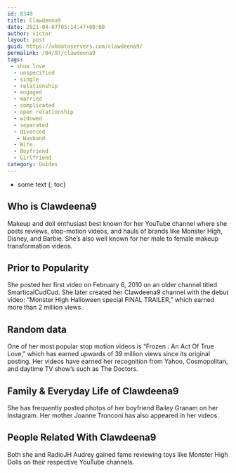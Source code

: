 ```yaml
---
id: 8340
title: Clawdeena9
date: 2021-04-07T05:14:47+00:00
author: victor
layout: post
guid: https://ukdataservers.com/clawdeena9/
permalink: /04/07/clawdeena9
tags:
 - show love
  - unspecified
  - single
  - relationship
  - engaged
  - married
  - complicated
  - open relationship
  - widowed
  - separated
  - divorced
   - Husband
  - Wife
  - Boyfriend
  - Girlfriend
category: Guides
---
```


* some text
{: toc}


## Who is Clawdeena9



Makeup and doll enthusiast best known for her YouTube channel where she posts reviews, stop-motion videos, and hauls of brands like Monster High, Disney, and Barbie. She&#8217;s also well known for her male to female makeup transformation videos.

                
                
                
## Prior to Popularity



She posted her first video on February 6, 2010 on an older channel titled SmarticalCudCud. She later created her Clawdeena9 channel with the debut video: &#8220;Monster High Halloween special FINAL TRAILER,&#8221; which earned more than 2 million views.

                
                
                
## Random data



One of her most popular stop motion videos is &#8220;Frozen : An Act Of True Love,&#8221; which has earned upwards of 39 million views since its original posting. Her videos have earned her recognition from Yahoo, Cosmopolitan, and daytime TV show&#8217;s such as The Doctors.

                
                
                
## Family & Everyday Life of Clawdeena9



She has frequently posted photos of her boyfriend Bailey Granam on her Instagram. Her mother Joanne Tronconi has also appeared in her videos. 

                
                
                
## People Related With Clawdeena9



Both she and RadioJH Audrey gained fame reviewing toys like Monster High Dolls on their respective YouTube channels.

                
              
            
          
          
          